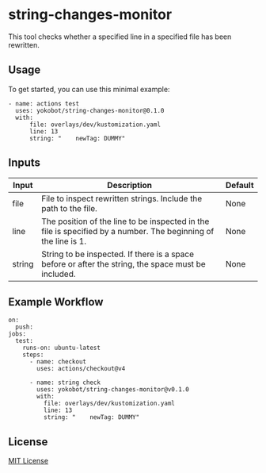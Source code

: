 # string-changes-monitor

This tool checks whether a specified line in a specified file has been rewritten.

## Usage

To get started, you can use this minimal example:

```
- name: actions test
  uses: yokobot/string-changes-monitor@0.1.0
  with:
      file: overlays/dev/kustomization.yaml
      line: 13
      string: "    newTag: DUMMY"
```

## Inputs

| Input| Description | Default |
| ------------- | ------------- | ------------- |
| file | File to inspect rewritten strings. Include the path to the file. | None |
| line | The position of the line to be inspected in the file is specified by a number. The beginning of the line is 1. | None |
| string | String to be inspected. If there is a space before or after the string, the space must be included. | None |

## Example Workflow

```
on:
  push:
jobs:
  test:
    runs-on: ubuntu-latest
    steps:
      - name: checkout
        uses: actions/checkout@v4

      - name: string check
        uses: yokobot/string-changes-monitor@v0.1.0
        with:
          file: overlays/dev/kustomization.yaml
          line: 13
          string: "    newTag: DUMMY"
```

## License

[MIT License](https://github.com/yokobot/string-changes-monitor/blob/main/LICENSE)
